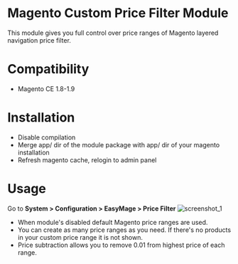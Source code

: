# Magento Custom Price Filter Module
This module gives you full control over price ranges of Magento layered navigation price filter.

# Compatibility
* Magento CE 1.8-1.9

# Installation
* Disable compilation
* Merge app/ dir of the module package with app/ dir of your magento installation
* Refresh magento cache, relogin to admin panel

# Usage
Go to **System > Configuration > EasyMage > Price Filter**
![screenshot_1](https://cloud.githubusercontent.com/assets/12259690/13421804/47ff8c08-df99-11e5-956c-4656e71bdc08.png)<br/>
* When module's disabled default Magento price ranges are used.
* You can create as many price ranges as you need. If there's no products in your custom price range it is not shown.
* Price subtraction allows you to remove 0.01 from highest price of each range.
